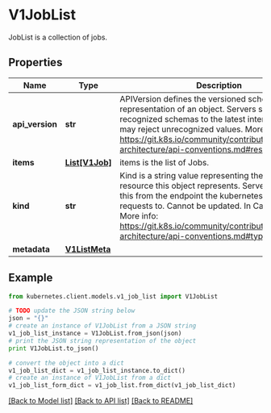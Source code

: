 # V1JobList

JobList is a collection of jobs.

## Properties

Name | Type | Description | Notes
------------ | ------------- | ------------- | -------------
**api_version** | **str** | APIVersion defines the versioned schema of this representation of an object. Servers should convert recognized schemas to the latest internal value, and may reject unrecognized values. More info: https://git.k8s.io/community/contributors/devel/sig-architecture/api-conventions.md#resources | [optional] 
**items** | [**List[V1Job]**](V1Job.md) | items is the list of Jobs. | 
**kind** | **str** | Kind is a string value representing the REST resource this object represents. Servers may infer this from the endpoint the kubernetes.client submits requests to. Cannot be updated. In CamelCase. More info: https://git.k8s.io/community/contributors/devel/sig-architecture/api-conventions.md#types-kinds | [optional] 
**metadata** | [**V1ListMeta**](V1ListMeta.md) |  | [optional] 

## Example

```python
from kubernetes.client.models.v1_job_list import V1JobList

# TODO update the JSON string below
json = "{}"
# create an instance of V1JobList from a JSON string
v1_job_list_instance = V1JobList.from_json(json)
# print the JSON string representation of the object
print V1JobList.to_json()

# convert the object into a dict
v1_job_list_dict = v1_job_list_instance.to_dict()
# create an instance of V1JobList from a dict
v1_job_list_form_dict = v1_job_list.from_dict(v1_job_list_dict)
```
[[Back to Model list]](../README.md#documentation-for-models) [[Back to API list]](../README.md#documentation-for-api-endpoints) [[Back to README]](../README.md)


